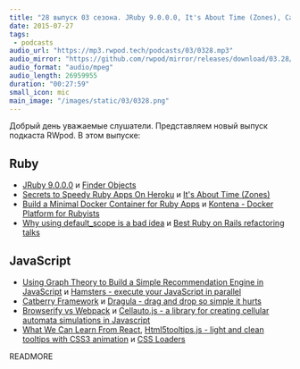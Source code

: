 ```yaml
---
title: "28 выпуск 03 сезона. JRuby 9.0.0.0, It's About Time (Zones), Catberry Framework, Browserify vs Webpack и прочее"
date: 2015-07-27
tags:
 - podcasts
audio_url: "https://mp3.rwpod.tech/podcasts/03/0328.mp3"
audio_mirror: "https://github.com/rwpod/mirror/releases/download/03.28/0328.mp3"
audio_format: "audio/mpeg"
audio_length: 26959955
duration: "00:27:59"
small_icon: mic
main_image: "/images/static/03/0328.png"
---
```


Добрый день уважаемые слушатели. Представляем новый выпуск подкаста RWpod. В этом выпуске:

## Ruby

 - [JRuby 9.0.0.0](http://jruby.org/2015/07/22/jruby-9-0-0-0.html) и [Finder Objects](http://twin.github.io/finder-objects/)
 - [Secrets to Speedy Ruby Apps On Heroku](http://www.nateberkopec.com/2015/07/22/secrets-to-speedy-ruby-apps-on-heroku.html) и [It's About Time (Zones)](https://robots.thoughtbot.com/its-about-time-zones)
 - [Build a Minimal Docker Container for Ruby Apps](http://blog.codeship.com/build-minimal-docker-container-ruby-apps/) и [Kontena - Docker Platform for Rubyists](http://www.kontena.io/)
 - [Why using default_scope is a bad idea](http://www.ombulabs.com/blog/ruby/rails/best-practices/why-using-default-scope-is-a-bad-idea.html) и [Best Ruby on Rails refactoring talks](https://www.infinum.co/the-capsized-eight/articles/best-ruby-on-rails-refactoring-talks)

## JavaScript

 - [Using Graph Theory to Build a Simple Recommendation Engine in JavaScript](https://medium.com/@keithwhor/using-graph-theory-to-build-a-simple-recommendation-engine-in-javascript-ec43394b35a3) и [Hamsters - execute your JavaScript in parallel](http://hamsters.io/)
 - [Catberry Framework](http://catberry.org/) и [Dragula - drag and drop so simple it hurts](http://bevacqua.github.io/dragula/)
 - [Browserify vs Webpack](https://medium.com/@housecor/browserify-vs-webpack-b3d7ca08a0a9) и [Cellauto.js - a library for creating cellular automata simulations in Javascript](http://sanojian.github.io/cellauto/)
 - [What We Can Learn From React](http://davidandsuzi.com/what-we-can-learn-from-react/), [Html5tooltips.js - light and clean tooltips with CSS3 animation](http://ytiurin.github.io/html5tooltipsjs/) и [CSS Loaders](http://tobiasahlin.com/spinkit/)

READMORE

